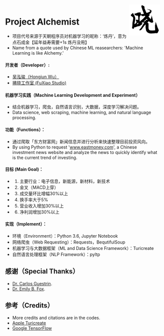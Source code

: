 <img align="right" src="https://github.com/Errrneist/Alchemist/blob/master/IMG/xiao.png" alt="FuXiao" width="100">

# Project Alchemist
* 项目代号来源于天朝程序员对机器学习的昵称：‘炼丹’，意为点石成金【延年益寿需要+1s 炼丹没用】
* Name from a quote used by Chinese ML reasearchers: 'Machine Learning is like Alchemy.'

#### 开发者（Developer）:  
* [吴泓骏（Hongjun Wu）](https://errrneist.github.io)
* [拂晓工作室 (FuXiao Studio)](https://fuxiao-studio.com)

#### 机器学习实践（Machine Learning Development and Experiment）
* 结合机器学习，爬虫，自然语言识别，大数据，深度学习解决问题。
* Data science, web scraping, machine learning, and natural language processing.

#### 功能（Functions）：
* 通过爬取「东方财富网」新闻信息并进行分析来快速整理目前投资风向。
* By using Python to request 'www.eastmoney.com', a Chinese investment news website and analyze the news to quickly identify what is the current trend of investing.

#### 目标 (Main Goal)：
* 1. 主要行业：电子信息，新能源，新材料，新技术
* 2. 金叉（MACD上穿）
* 3. 成交量环比增幅30%以上
* 4. 换手率大于5%
* 5. 营业收入增加30%以上
* 6. 净利润增加30%以上

#### 实现（Implement）：
* 环境（Environment）：Python 3.6, Jupyter Notebook
* 网络爬虫（Web Requesting）：Requests，BequtifulSoup
* 机器学习与大数据框架（ML and Data Science Framework）：Turicreate
* 自然语言处理框架（NLP Framework）：pyltp

## 感谢（Special Thanks）
* [Dr. Carlos Guestrin](https://www.cs.washington.edu/people/faculty/guestrin).
* [Dr. Emily B. Fox](https://homes.cs.washington.edu/~ebfox/).

## 参考（Credits）
* More credits and citations are in the codes.
* [Apple Turicreate](https://github.com/apple/turicreate)
* [Google TensorFlow](https://www.tensorflow.org)
